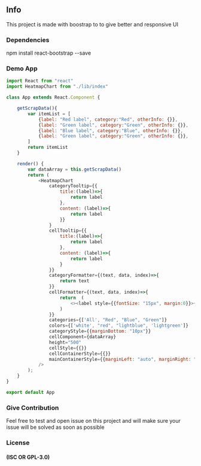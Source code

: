 ## Info

This project is made with boostrap to to give better and responsive UI

### Dependencies

npm install react-bootstrap --save

### Demo App

```javascript
import React from "react"
import HeatmapChart from "./lib/index"

class App extends React.Component {

    getScrapData(){
        var itemList = [
            {label: "Red label", category:"Red", otherInfo: {}},
            {label: "Green label", category:"Green", otherInfo: {}},
            {label: "Blue label", category:"Blue", otherInfo: {}},
            {label: "Green label", category:"Green", otherInfo: {}},
        ]
        return itemList
    }

    render() {
        var dataArray = this.getScrapData()
        return (
            <HeatmapChart
                categoryTooltip={{
                    title:(label)=>{
                        return label
                    },
                    content: (label)=>{
                        return label
                    }}
                }
                cellTooltip={{
                    title:(label)=>{
                        return label
                    },
                    content: (label)=>{
                        return label
                    }
                }}
                categoryFormatter={(text, data, index)=>{
                    return text
                }}
                cellFormatter={(text, data, index)=>{
                    return  (
                        <><label style={{fontSize: "15px", margin:0}}>{text}</label><br/></>
                    )
                }}
                categories={['All', "Red", "Blue", "Green"]}
                colors={['white', "red", "lightblue", 'lightgreen']}
                categoryStyle={{marginBottom: "10px"}}
                cellComponent={dataArray}
                height="500"
                cellStyle={{}}
                cellContainerStyle={{}}
                mainContainerStyle={{marginLeft: "auto", marginRight: "auto", width: "80%", marginBottom: "20px", padding:"20px"}}  
            />
        );
    }
}

export default App
```

### Give Contribution

Feel free to test and open issue on this project and will make sure your issue will be solved as soon as possible

### License

#### (ISC OR GPL-3.0)